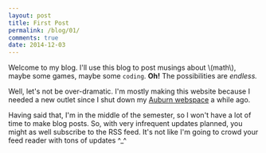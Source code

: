 ```yaml
---
layout: post
title: First Post
permalink: /blog/01/
comments: true
date: 2014-12-03
---
```


Welcome to my blog. I'll use this blog to post musings about \\(math\\), maybe
some games, maybe some `coding`. **Oh!** The possibilities are _endless._

<!--break-->

Well, let's not be over-dramatic. I'm mostly making this website because
I needed a new outlet since I shut down my
[Auburn webspace](http://www.auburn.edu/~dpb0006) a while ago.

Having said that, I'm in the middle of the semester,
so I won't have a lot of time to make blog posts. So, with very
infrequent updates planned, you might as well subscribe to the RSS feed.
It's not like I'm going to crowd your feed reader with tons of updates
^_^

